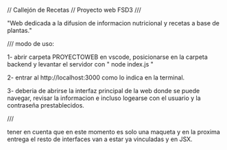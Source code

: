    // Callejón de Recetas // 
              Proyecto web FSD3 ///


"Web dedicada a la difusion de informacion nutricional y recetas a base de plantas."

/// modo de uso:

1- abrir carpeta PROYECTOWEB en vscode, posicionarse en la carpeta backend y levantar el servidor con " node index.js "

2- entrar al http://localhost:3000 como lo indica en la terminal.

3- deberia de abrirse la interfaz principal de la web donde se puede navegar, revisar la informacion e incluso logearse con el usuario y la contraseña prestablecidos. 

///

 tener en cuenta que en este momento es solo una maqueta y en la proxima entrega el resto de interfaces van a estar ya vinculadas y en JSX.
 